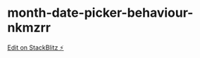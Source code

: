 # month-date-picker-behaviour-nkmzrr

[Edit on StackBlitz ⚡️](https://stackblitz.com/edit/month-date-picker-behaviour-nkmzrr)